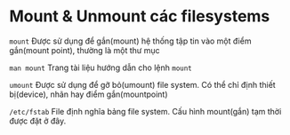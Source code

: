 # Mount & Unmount các filesystems

`mount` Được sử dụng để gắn(mount) hệ thống tập tin vào một điểm gắn(mount point), thường là một thư mục

`man mount` Trang tài liệu hướng dẫn cho lệnh `mount`

`umount` Được sử dụng để gỡ bỏ(umount) file system. Có thể chỉ định thiết bị(device), nhãn hay điểm gắn(mountpoint)

`/etc/fstab` File định nghĩa bảng file system. Cấu hình mount(gắn) tạm thời được đặt ở đây.